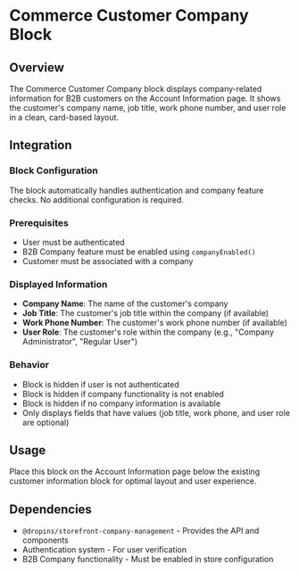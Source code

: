 <!-- ******************************************************************
 * ADOBE CONFIDENTIAL
 * __________________
 *
 *  Copyright 2025 Adobe
 *  All Rights Reserved.
 *
 * NOTICE:  All information contained herein is, and remains
 * the property of Adobe and its suppliers, if any. The intellectual
 * and technical concepts contained herein are proprietary to Adobe
 * and its suppliers and are protected by all applicable intellectual
 * property laws, including trade secret and copyright laws.
 * Dissemination of this information or reproduction of this material
 * is strictly forbidden unless prior written permission is obtained
 * from Adobe.
 ****************************************************************** -->
# Commerce Customer Company Block

## Overview

The Commerce Customer Company block displays company-related information for B2B customers on the Account Information page. It shows the customer's company name, job title, work phone number, and user role in a clean, card-based layout.

## Integration

### Block Configuration
The block automatically handles authentication and company feature checks. No additional configuration is required.

### Prerequisites
- User must be authenticated
- B2B Company feature must be enabled using `companyEnabled()`
- Customer must be associated with a company

### Displayed Information
- **Company Name**: The name of the customer's company
- **Job Title**: The customer's job title within the company (if available)
- **Work Phone Number**: The customer's work phone number (if available)
- **User Role**: The customer's role within the company (e.g., "Company Administrator", "Regular User")

### Behavior
- Block is hidden if user is not authenticated
- Block is hidden if company functionality is not enabled
- Block is hidden if no company information is available
- Only displays fields that have values (job title, work phone, and user role are optional)

## Usage

Place this block on the Account Information page below the existing customer information block for optimal layout and user experience.

## Dependencies

- `@dropins/storefront-company-management` - Provides the API and components
- Authentication system - For user verification
- B2B Company functionality - Must be enabled in store configuration
